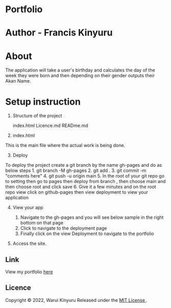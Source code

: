 # Portfolio

# Author - Francis Kinyuru

# About
The application will take a user's birthday and calculates the day of the week they were born and then depending on their gender outputs their Akan Name.

# Setup instruction

1. Structure of the project

    index.html
    Licence.md
    READme.md

2. index.html

 This is the main file where the actual work is being done.

 3. Deploy

  To deploy the project create a git branch by the name gh-pages and do as below steps
    1. git branch -M gh-pages
    2. git add .
    3. git commit -m "comments here"
    4. git push -u origin main
    5. In the root of your git repo go to setting then go to pages then deploy from branch , then choose main and then choose root and click save
    6. Give it a few minutes and on the root repo view click on github-pages then view deployment to view your application

 4. View your app

     1. Navigate to the gh-pages and you will see below sample in the right bottom on that page 
     2. Click to navigate to the deployment page 
     3. Finally click on the view Deployment to navigate to the portfolio

5. Access the site.
 
 ## Link 
  View my portfolio [here](https://franciskinyuru.github.io/Akanname/)

 ## Licence

 Copyright &copy; 2022, Warui Kinyuru  Released under the [MIT License ]().


 

